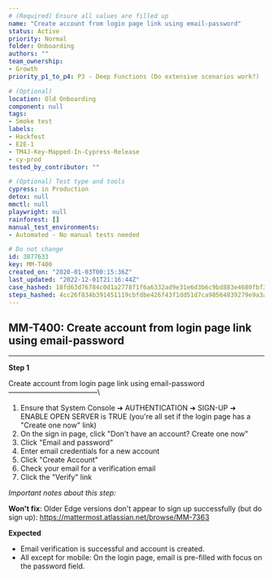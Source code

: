 ```yaml
---
# (Required) Ensure all values are filled up
name: "Create account from login page link using email-password"
status: Active
priority: Normal
folder: Onboarding
authors: ""
team_ownership: 
- Growth
priority_p1_to_p4: P3 - Deep Functions (Do extensive scenarios work?)

# (Optional)
location: Old Onboarding
component: null
tags: 
- Smoke test
labels: 
- Hackfest
- E2E-1
- TM4J-Key-Mapped-In-Cypress-Release
- cy-prod
tested_by_contributor: ""

# (Optional) Test type and tools
cypress: in Production
detox: null
mmctl: null
playwright: null
rainforest: []
manual_test_environments: 
- Automated - No manual tests needed

# Do not change
id: 3877633
key: MM-T400
created_on: "2020-01-03T00:15:36Z"
last_updated: "2022-12-01T21:16:44Z"
case_hashed: 18fd63d76784c0d1a2778f1f6a6332ad9e31e6d3b6c9bd883e4680fbf364f4cd2a70eafd2926bcbb1fc48b465c6011b4
steps_hashed: 4cc26f834b391451119cbfdbe426f43f1dd51d7ca98564839279e9a3a74a3862c4fc6721ae2bf9120ae4db42883fe392
---
```


<!-- (Auto-generated) Based on frontmatter's "key" and "name" -->

## MM-T400: Create account from login page link using email-password

---

**Step 1**

Create account from login page link using email-password\
–––––––––––––––––––––––––\\

1. Ensure that System Console ➜ AUTHENTICATION ➜ SIGN-UP ➜ ENABLE OPEN SERVER is TRUE (you're all set if the login page has a "Create one now" link)
2. On the sign in page, click "Don't have an account? Create one now"
3. Click "Email and password"
4. Enter email credentials for a new account
5. Click "Create Account"
6. Check your email for a verification email
7. Click the "Verify" link

_Important notes about this step:_

​​​​**Won't fix**: Older Edge versions don't appear to sign up successfully (but do sign up): <https://mattermost.atlassian.net/browse/MM-7363>

**Expected**

- Email verification is successful and account is created.
- All except for mobile: On the login page, email is pre-filled with focus on the password field.
